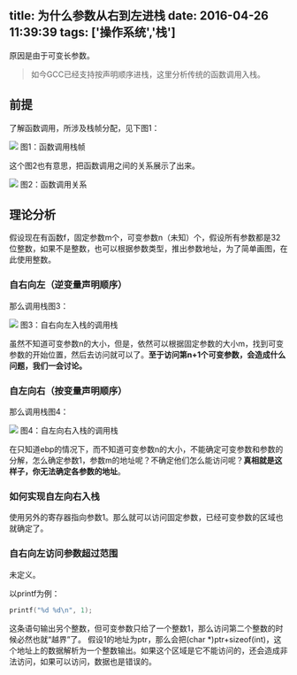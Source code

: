 title: 为什么参数从右到左进栈
date: 2016-04-26 11:39:39
tags: ['操作系统','栈']
---



原因是由于可变长参数。


> 如今GCC已经支持按声明顺序进栈，这里分析传统的函数调用入栈。

## 前提


了解函数调用，所涉及栈帧分配，见下图1：

<!--more-->


![](https://lessisbetter.site/images/stack_frame.png)
图1：函数调用栈帧

这个图2也有意思，把函数调用之间的关系展示了出来。

![](https://lessisbetter.site/images/process_and_stack.png)
图2：函数调用关系

## 理论分析

假设现在有函数f，固定参数m个，可变参数n（未知）个，假设所有参数都是32位整数，如果不是整数，也可以根据参数类型，推出参数地址，为了简单画图，在此使用整数。

### 自右向左（逆变量声明顺序）

那么调用栈图3：

![](https://lessisbetter.site/images/2016-enter-stack-sequence.png)
图3：自右向左入栈的调用栈

虽然不知道可变参数n的大小，但是，依然可以根据固定参数的大小m，找到可变参数的开始位置，然后去访问就可以了。**至于访问第n+1个可变参数，会造成什么问题，我们一会讨论。**

### 自左向右（按变量声明顺序）

那么调用栈图4：

![](https://lessisbetter.site/images/2016-enter-stack-sequence-2.png)
图4：自左向右入栈的调用栈

在只知道ebp的情况下，而不知道可变参数n的大小，不能确定可变参数和参数的分解，怎么确定参数1，参数m的地址呢？不确定他们怎么能访问呢？**真相就是这样子，你无法确定各参数的地址**。

### 如何实现自左向右入栈

使用另外的寄存器指向参数1。那么就可以访问固定参数，已经可变参数的区域也就确定了。

### 自右向左访问参数超过范围

未定义。

以printf为例：
```C
printf("%d %d\n", 1); 
``` 

这条语句输出另个整数，但可变参数只给了一个整数1，那么访问第二个整数的时候必然也就“越界”了。
假设1的地址为ptr，那么会把(char *)ptr+sizeof(int)，这个地址上的数据解析为一个整数输出。如果这个区域是它不能访问的，还会造成非法访问，如果可以访问，数据也是错误的。


